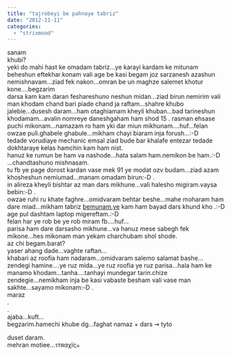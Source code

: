 ```yaml
---
title: "tajrobeyi be pahnaye tabriz"
date: "2012-11-11"
categories: 
  - "strixmood"
---
```


sanam  
khubi?  
yeki do mahi hast ke omadam tabriz...ye karayi kardam ke mitunam beheshun eftekhar.konam vali age be kasi begam joz sarzanesh azashun nemishnavam...ziad fek nakon...omran be un maghze salemet khotur kone....begzarim  
darsa kam kam daran feshareshuno neshun midan...ziad birun nemirim vali man khodam chand bari piade chand ja raftam...shahre khubo jalebie...dusesh daram...ham otaghiamam kheyli khuban...bad tarineshun khodamam...avalin nomreye daneshgaham ham shod 15 . rasman ehsase puchi mikonam...namazam ro ham yki dar miun mikhunam....huf...felan owzae puli.ghabele ghabule...mikham chayi biaram inja forush...:-D  
tedade vorudiaye mechanic emsal ziad bude bar khalafe entezar tedade dokhtaraye kelas hamchin kam ham nist.  
hanuz ke rumun be ham va nashode...hata salam ham.nemikon be ham.:-D ...chandtashuno mishnasam.  
tu fb ye page dorost kardan vase mek 91 ye modat ozv budam...ziad azam khosheshun nemiumad...manam omadam birun:-D .  
in alireza kheyli bishtar az man dars mikhune...vali halesho migiram.vaysa bebin:-D .  
owzae ruhi ru khate faghre...omidvaram behtar beshe...mahe moharam ham dare miad...mikham tabriz [bemunam.ye](http://bemunam.ye/) kam ham bayad dars khund kho .:-D  
age pul dashtam laptop migereftam.:-D  
felan har ye rob be ye rob miram fb....huf...  
parisa ham dare darsasho mikhune...va hanuz mese sabegh fek mikone...hes mikonam man yekam charchubam shol shode.  
az chi begam.barat?  
yaser ahang dade...vaghte raftan...  
khabari az roofia ham nadaram...omidvaram salemo salamat bashe...  
zendegi hamine....ye ruz mida...ye ruz roofia ye ruz parisa...hala ham ke manamo khodam...tanha....tanhayi mundegar tarin.chize zendegie...nemikham inja be kasi vabaste besham vali vase man sakhte...sayamo mikonam:-D .  
maraz  
.  
.  
ajaba...kuft...  
begzarim.hamechi khube dg...faghat namaz + dars ⇝ tyto  
  

duset daram.  
mehran motiee...รтяαχïς๑
